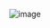 ![image](https://user-images.githubusercontent.com/121132275/222573190-b91943aa-7dbe-4fd5-9533-65eeb4e5f91a.png)
